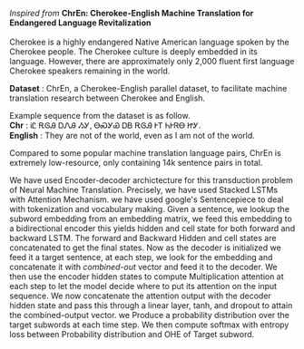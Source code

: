 *Inspired from* **ChrEn: Cherokee-English Machine Translation for Endangered Language Revitalization** </br> </br>
Cherokee is a highly endangered Native American language spoken by the Cherokee people. The Cherokee culture is deeply embedded in its language. However, there are approximately only 2,000 fluent first language Cherokee speakers remaining in the world.

**Dataset** : ChrEn, a Cherokee-English parallel dataset, to facilitate machine translation research between
Cherokee and English.

Example sequence from the dataset is as follow. </br>
**Chr** : ᎥᏝ ᎡᎶᎯ ᎠᏁᎯ ᏱᎩ, ᎾᏍᎩᏯ ᎠᏴ ᎡᎶᎯ ᎨᎢ ᏂᎨᏒᎾ ᏥᎩ. </br>
**English** : They are not of the world, even as I am not of the world. </br>

Compared to some popular machine translation language pairs, ChrEn is extremely low-resource, only containing 14k sentence pairs in total. 

We have  used Encoder-decoder archictecture for this transduction problem of Neural Machine Translation. Precisely, we have used Stacked LSTMs with Attention Mechanism.
we have used google's Sentencepiece to deal with tokenization and vocabulary making.
 Given a sentence,  we lookup the subword embedding from an embedding matrix,   we feed this embedding to a bidirectional encoder this yields hidden and cell state for both forward and backward LSTM. The forward and Backward Hidden and cell states are concatenated to get the final states.
 Now as the decoder is initialized we feed it a target sentence, at each step, we look for the embedding and concatenate it with *combined-out* vector and feed it to the decoder.
 We then use the encoder hidden states to compute Multiplication attention at each step to let the model decide where to put its attention on the input sequence.
We now concatenate the attention output with the decoder hidden state and pass this through a linear layer, tanh, and dropout to attain the combined-output vector.
we Produce a probability distribution over the target subwords at each time step. We then compute softmax with entropy loss between Probability distribution and OHE of Target subword. 
